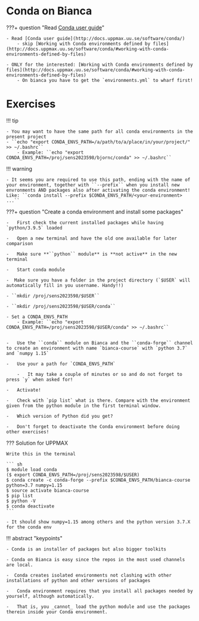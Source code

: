 # Conda on Bianca

???+ question "Read [Conda user guide](http://docs.uppmax.uu.se/software/conda/)"

    - Read [Conda user guide](http://docs.uppmax.uu.se/software/conda/)
        - skip [Working with Conda environments defined by files](http://docs.uppmax.uu.se/software/conda/#working-with-conda-environments-defined-by-files)
    
    - ONLY for the interested: [Working with Conda environments defined by files](http://docs.uppmax.uu.se/software/conda/#working-with-conda-environments-defined-by-files)
        - On bianca you have to get the `environments.yml` to wharf first!

# Exercises

!!! tip

    - You may want to have the same path for all conda environments in the present project
    - ``echo "export CONDA_ENVS_PATH=/a/path/to/a/place/in/your/project/" >> ~/.bashrc`` 
        - Example: ``echo "export CONDA_ENVS_PATH=/proj/sens2023598/bjornc/conda" >> ~/.bashrc``

!!! warning

    - It seems you are required to use this path, ending with the name of your environment, together with ``--prefix`` when you install new envronments AND packages also after activating the conda environment!
    Like: ``conda install --prefix $CONDA_ENVS_PATH/<your-environment> ...``


???+ question "Create a conda environment and install some packages"

    -   First check the current installed packages while having `python/3.9.5` loaded

    -   Open a new terminal and have the old one available for later comparison

    -   Make sure **``python`` module** is **not active** in the new terminal

    -   Start conda module

    -  Make sure you have a folder in the project directory (`$USER` will automatically fill in you username. Handy!!)

    - ``mkdir /proj/sens2023598/$USER``

    - ``mkdir /proj/sens2023598/$USER/conda``
    
    - Set a CONDA_ENVS_PATH
        - Example: ``echo "export CONDA_ENVS_PATH=/proj/sens2023598/$USER/conda" >> ~/.bashrc``


    -   Use the ``conda`` module on Bianca and the ``conda-forge`` channel to create an environment with name `bianca-course` with `python 3.7` and `numpy 1.15`

    -   Use your a path for `CONDA_ENVS_PATH`
        
        -   It may take a couple of minutes or so and do not forget to press `y` when asked for!

    -   Activate!

    -   Check with `pip list` what is there. Compare with the environment given from the python module in the first terminal window.

    -   Which version of Python did you get?

    -   Don't forget to deactivate the Conda environment before doing other exercises!


??? Solution for UPPMAX

    Write this in the terminal

    ``` sh
    $ module load conda
    ($ export CONDA_ENVS_PATH=/proj/sens2023598/$USER)
    $ conda create -c conda-forge --prefix $CONDA_ENVS_PATH/bianca-course python=3.7 numpy=1.15
    $ source activate bianca-course
    $ pip list
    $ python -V
    $ conda deactivate
    ```

    - It should show numpy=1.15 among others and the python version 3.7.X for the conda env





!!! abstract "keypoints"
    
    - Conda is an installer of packages but also bigger toolkits

    - Conda on Bianca is easy since the repos in the most used channels are local.

    -  Conda creates isolated environments not clashing with other installations of python and other versions of packages

    -   Conda environment requires that you install all packages needed by yourself, although automatically.
    
    -   That is, you _cannot_ load the python module and use the packages therein inside your Conda environment.

